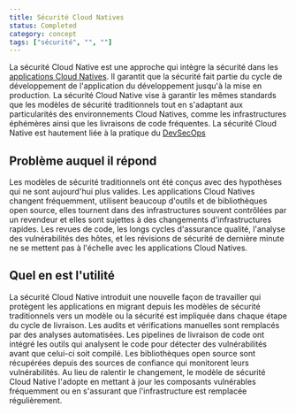 ```yaml
---
title: Sécurité Cloud Natives
status: Completed
category: concept
tags: ["sécurité", "", ""]
---
```


La sécurité Cloud Native est une approche qui intègre la sécurité dans les [applications Cloud Natives](/fr/cloud-native-apps/).
Il garantit que la sécurité fait partie du cycle de développement de l'application du développement jusqu'à la mise en production.
La sécurité Cloud Native vise à garantir les mêmes standards que les modèles de sécurité traditionnels tout en s'adaptant aux particularités des environnements Cloud Natives, comme les infrastructures éphémères ainsi que les livraisons de code fréquentes.
La sécurité Cloud Native est hautement liée à la pratique du [DevSecOps](/fr/devsecops/)

## Problème auquel il répond

Les modèles de sécurité traditionnels ont été conçus avec des hypothèses qui ne sont aujourd'hui plus valides.
Les applications Cloud Natives changent fréquemment, utilisent beaucoup d'outils et de bibliothèques open source, elles tournent dans des infrastructures souvent contrôlées par un revendeur et elles sont sujettes à des changements d'infrastructures rapides.
Les revues de code, les longs cycles d'assurance qualité, l'analyse des vulnérabilités des hôtes, et les révisions de sécurité de dernière minute ne se mettent pas à l'échelle avec les applications Cloud Natives.

## Quel en est l'utilité

La sécurité Cloud Native introduit une nouvelle façon de travailler qui protègent les applications
en migrant depuis les modèles de sécurité traditionnels vers un modèle ou la sécurité est impliquée dans chaque étape du cycle de livraison.
Les audits et vérifications manuelles sont remplacés par des analyses automatisées.
Les pipelines de livraison de code ont intégré les outils qui analysent le code pour détecter des vulnérabilités avant que celui-ci soit compilé.
Les bibliothèques open source sont récupérées depuis des sources de confiance qui monitorent leurs vulnérabilités.
Au lieu de ralentir le changement, le modèle de sécurité Cloud Native l'adopte 
en mettant à jour les composants vulnérables fréquemment ou en s'assurant que l'infrastructure est remplacée régulièrement.
